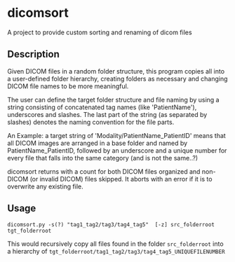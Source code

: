 dicomsort
=========

A project to provide custom sorting and renaming of dicom files


Description
-----------

Given DICOM files in a random folder structure, this program copies all into a user-defined folder hierarchy, creating folders as necessary and changing DICOM file names to be more meaningful.

The user can define the target folder structure and file naming by using a string consisting of concatenated tag names (like 'PatientName'), underscores and slashes.
The last part of the string (as separated by slashes) denotes the naming convention for the file parts.

An Example: a target string of 
 'Modality/PatientName_PatientID' 
means that all DICOM images are arranged in a base folder and named by PatientName_PatientID, 
followed by an underscore and a unique number for every file that falls into the same category (and is not the same..?)

dicomsort returns with a count for both DICOM files organized and non-DICOM (or invalid DICOM) files skipped.
It aborts with an error if it is to overwrite any existing file.


Usage
-----

    dicomsort.py -s(?) "tag1_tag2/tag3/tag4_tag5"  [-z] src_folderroot tgt_folderroot



This would recursively copy all files found in the folder `src_folderroot` into a hierarchy of `tgt_folderroot/tag1_tag2/tag3/tag4_tag5_UNIQUEFILENUMBER`
